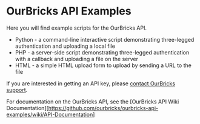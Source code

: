 OurBricks API Examples
======================

Here you will find example scripts for the OurBricks API.

* Python - a command-line interactive script demonstrating
three-legged authentication and uploading a local file
* PHP - a server-side script demonstrating three-legged
authentication with a callback and uploading a file on the
server
* HTML - a simple HTML upload form to upload by sending
a URL to the file

If you are interested in getting an API key, please [contact
OurBricks support](http://ourbricks.zendesk.com/anonymous_requests/new).

For documentation on the OurBricks API, see the [OurBricks API Wiki Documentation][https://github.com/ourbricks/ourbricks-api-examples/wiki/API-Documentation]